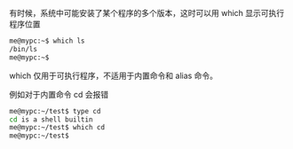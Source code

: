 有时候，系统中可能安装了某个程序的多个版本，这时可以用 which 显示可执行程序位置


```bash
me@mypc:~$ which ls
/bin/ls
me@mypc:~$ 
```


which 仅用于可执行程序，不适用于内置命令和 alias 命令。


例如对于内置命令 cd 会报错
```bash
me@mypc:~/test$ type cd
cd is a shell builtin
me@mypc:~/test$ which cd
me@mypc:~/test$ 
```

